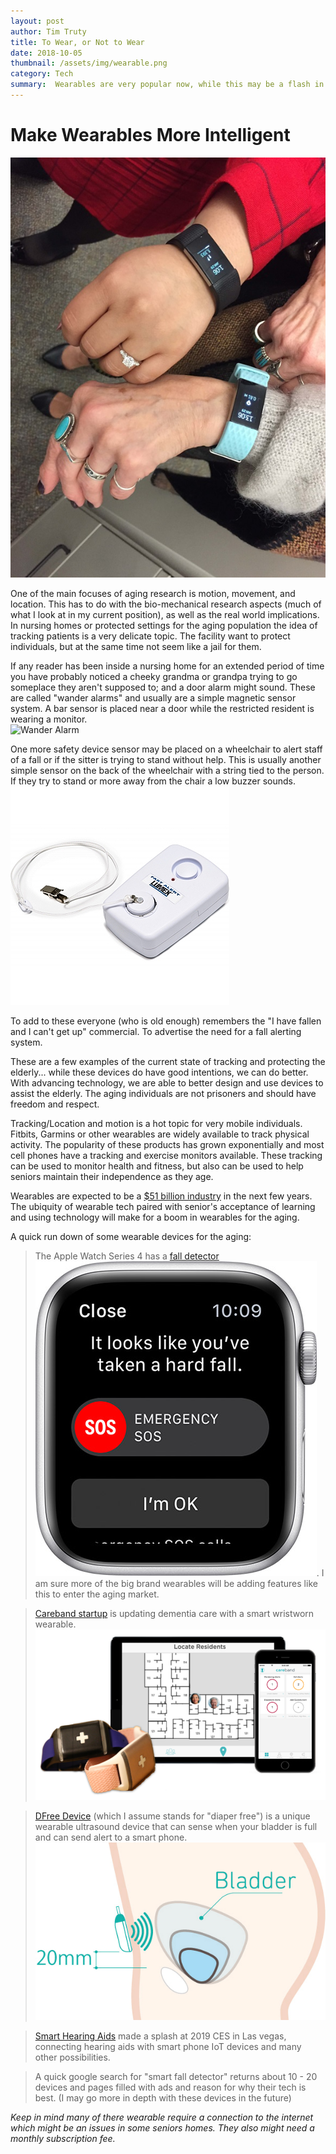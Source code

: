 ```yaml
---
layout: post
author: Tim Truty
title: To Wear, or Not to Wear
date: 2018-10-05
thumbnail: /assets/img/wearable.png
category: Tech
summary:  Wearables are very popular now, while this may be a flash in the pan for the everyday consumer, they provide may provide serious benefits for the aging population. There have been senior wearables for years, but now they are becoming much more intelligent
---
```


# Make Wearables More Intelligent

![Wearables-or-not](/assets/img/wearable.png "wearables")

One of the main focuses of aging research is motion, movement, and location. This has to do with the bio-mechanical research aspects (much of what I look at in my current position), as well as the real world implications. In nursing homes or protected settings for the aging population the idea of tracking patients is a very delicate topic. The facility want to protect individuals, but at the same time not seem like a jail for them.

If any reader has been inside a nursing home for an extended period of time you have probably noticed a cheeky grandma or grandpa trying to go someplace they aren't supposed to; and a door alarm might sound. These are called "wander alarms" and usually are a simple magnetic sensor system. A bar sensor is placed near a door while the restricted resident is wearing a monitor.  
![Wander Alarm](/assets/img/wanderalarm.png "wander alarm")

One more safety device sensor may be placed on a wheelchair to alert staff of a fall or if the sitter is trying to stand without help.
This is usually another simple sensor on the back of the wheelchair with a string tied to the person. If they try to stand or more away from the chair a low buzzer sounds. 
![Wheelchair Alarm](/assets/img/wheelchairalarm.jpg "wheelchair alarm")

To add to these everyone (who is old enough) remembers the "I have fallen and I can't get up" commercial. To advertise the need for a fall alerting system.

These are a few examples of the current state of tracking and protecting the elderly... while these devices do have good intentions, we can do better. With advancing technology, we are able to better design  and use devices to assist the elderly. The aging individuals are not prisoners and should have freedom and respect.  

Tracking/Location and motion is a hot topic for very mobile individuals. Fitbits, Garmins or other wearables are widely available to track physical activity. The popularity of these products has grown exponentially and most cell phones have a tracking and exercise monitors available. These tracking can be used to monitor health and fitness, but also can be used to help seniors maintain their independence as they age.

Wearables are expected to be a [$51 billion industry](https://www.marketwatch.com/press-release/wearable-devices-market-global-industry-demand-size-growth-research-report-by-2022-2018-04-12) in the next few years. The ubiquity of wearable tech paired with senior's acceptance of learning and using technology will make for a boom in wearables for the aging. 

A quick run down of some wearable devices for the aging:


> The Apple Watch Series 4 has a [fall detector](https://support.apple.com/en-us/HT208944)
![Apple Watch](/assets/img/applefall.jpg "apple fall"). I am sure more of the big brand wearables will be adding features like this to enter the aging market.

> [Careband startup](https://carebandremembers.com/) is updating dementia care with a smart wristworn wearable.
![CareBand](/assets/img/careband.png "careband")

> [DFree Device](https://dfree.biz/en/) (which I assume stands for "diaper free") is a unique wearable ultrasound device that can sense when your bladder is full and can send alert to a smart phone.
![dFree](/assets/img/dfree.png "dfree")

> [Smart Hearing Aids](https://www.resound.com/en-us/hearing-aids/resound-hearing-aids/enzo2) made a splash at 2019 CES in Las vegas, connecting hearing aids with smart phone IoT devices and many other possibilities.

> A quick google search for "smart fall detector" returns about 10 - 20 devices and pages filled with ads and reason for why their tech is best. (I may go more in depth with these devices in the future)

*Keep in mind many of there wearable require a connection to the internet which might be an issues in some seniors homes. They also might need a monthly subscription fee.* 



